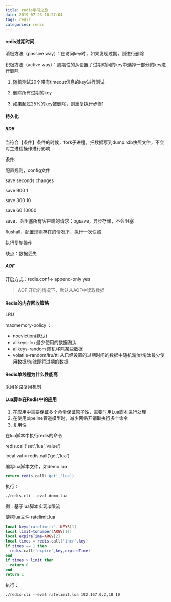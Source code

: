 ```yaml
---
title: redis学习之旅
date: 2019-07-23 18:27:04
tags: redis
categories: redis
---
```


#### redis过期时间 

消极方法（passive way）：在访问key时，如果发现过期，则进行删除 

积极方法（active way）：周期性的从设置了过期时间的key中选择一部分的key进行删除 

1. 随机测试20个带有timeout信息的key进行测试 

2. 删除所有过期的key 

3. 如果超过25%的key被删除，则重复执行步骤1 

<!-- more -->

#### 持久化 

##### RDB 

当符合【条件】条件的时候，fork子进程，把数据写到dump.rdb快照文件，不会对主进程操作进行影响 

条件: 

配置规则，config文件 

save seconds changes 

save 900 1 

save 300 10 

save 60 10000 

save，会阻塞所有客户端的请求；bgsave，异步存储，不会阻塞 

flushall，配置规则存在的情况下，执行一次快照 

执行复制操作 

缺点：数据丢失 

##### AOF 

开启方式：redis.conf-> append-only yes 

> AOF 开启的情况下，默认从AOF中读取数据 

#### Redis的内存回收策略

LRU

maxmemory-policy  ：

- noeviction(默认)
- allkeys-lru 最少使用的数据淘汰
- allkeys-random 随机移除某些数据
- volatile-random/lru/ttl 从已经设置的过期时间的数据中随机淘汰/淘汰最少使用数据/淘汰即将过期的数据

#### Redis单线程为什么性能高

采用多路复用机制

#### Lua脚本在Redis中的应用

1. 在应用中需要保证多个命令保证原子性，需要时用Lua脚本进行处理
2. 在使用pipeline管道模型时，减少网络开销取执行多个命令
3. 复用性

在lua脚本中执行redis的命令

redis.call('set','lua','value')

local val = redis.call('get','lua')

编写lua脚本文件，如demo.lua

```lua
return redis.call('get','lua')
```

执行：

```shell
./redis-cli --eval demo.lua
```

例：基于lua脚本实现ip限流

便携lua文件 ratelimit.lua

```lua
local key="ratelimit:"..KEYS[1]
local limit=tonumber(ARGV[1])
local expireTime=ARGV[2]
local times = redis.call('incr',key)
if times == 1 then
  redis.call('expire',key,expireTime)
end
if times > limit then
  return 0
end
return 1
```

执行：

```shell
./redis-cli --eval ratelimit.lua 192.167.0.2,10 10
```

